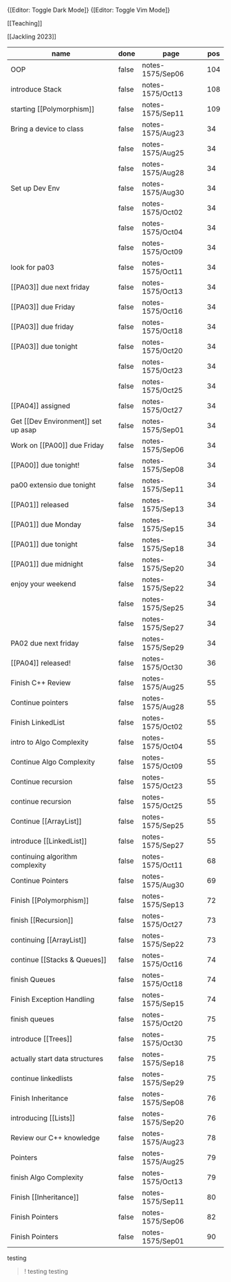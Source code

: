  
{[Editor: Toggle Dark Mode]} {[Editor: Toggle Vim Mode]} 

[[Teaching]]

[[Jackling 2023]]

<!-- #query task where page =~ /notes-1575/ and done = false -->
|name                               |done |page            |pos|
|-----------------------------------|-----|----------------|---|
|OOP                                |false|notes-1575/Sep06|104|
|introduce Stack                    |false|notes-1575/Oct13|108|
|starting [[Polymorphism]]          |false|notes-1575/Sep11|109|
|Bring a device to class            |false|notes-1575/Aug23|34 |
|                                   |false|notes-1575/Aug25|34 |
|                                   |false|notes-1575/Aug28|34 |
|Set up Dev Env                     |false|notes-1575/Aug30|34 |
|                                   |false|notes-1575/Oct02|34 |
|                                   |false|notes-1575/Oct04|34 |
|                                   |false|notes-1575/Oct09|34 |
|look for pa03                      |false|notes-1575/Oct11|34 |
|[[PA03]] due next friday           |false|notes-1575/Oct13|34 |
|[[PA03]] due Friday                |false|notes-1575/Oct16|34 |
|[[PA03]] due friday                |false|notes-1575/Oct18|34 |
|[[PA03]] due tonight               |false|notes-1575/Oct20|34 |
|                                   |false|notes-1575/Oct23|34 |
|                                   |false|notes-1575/Oct25|34 |
|[[PA04]] assigned                  |false|notes-1575/Oct27|34 |
|Get [[Dev Environment]] set up asap|false|notes-1575/Sep01|34 |
|Work on [[PA00]] due Friday        |false|notes-1575/Sep06|34 |
|[[PA00]] due tonight!              |false|notes-1575/Sep08|34 |
|pa00 extensio due tonight          |false|notes-1575/Sep11|34 |
|[[PA01]] released                  |false|notes-1575/Sep13|34 |
|[[PA01]] due Monday                |false|notes-1575/Sep15|34 |
|[[PA01]] due tonight               |false|notes-1575/Sep18|34 |
|[[PA01]] due midnight              |false|notes-1575/Sep20|34 |
|enjoy your weekend                 |false|notes-1575/Sep22|34 |
|                                   |false|notes-1575/Sep25|34 |
|                                   |false|notes-1575/Sep27|34 |
|PA02 due next friday               |false|notes-1575/Sep29|34 |
|[[PA04]] released!                 |false|notes-1575/Oct30|36 |
|Finish C++ Review                  |false|notes-1575/Aug25|55 |
|Continue pointers                  |false|notes-1575/Aug28|55 |
|Finish LinkedList                  |false|notes-1575/Oct02|55 |
|intro to Algo Complexity           |false|notes-1575/Oct04|55 |
|Continue Algo Complexity           |false|notes-1575/Oct09|55 |
|Continue recursion                 |false|notes-1575/Oct23|55 |
|continue recursion                 |false|notes-1575/Oct25|55 |
|Continue [[ArrayList]]             |false|notes-1575/Sep25|55 |
|introduce [[LinkedList]]           |false|notes-1575/Sep27|55 |
|continuing algorithm complexity    |false|notes-1575/Oct11|68 |
|Continue Pointers                  |false|notes-1575/Aug30|69 |
|Finish [[Polymorphism]]            |false|notes-1575/Sep13|72 |
|finish [[Recursion]]               |false|notes-1575/Oct27|73 |
|continuing [[ArrayList]]           |false|notes-1575/Sep22|73 |
|continue [[Stacks & Queues]]       |false|notes-1575/Oct16|74 |
|finish Queues                      |false|notes-1575/Oct18|74 |
|Finish Exception Handling          |false|notes-1575/Sep15|74 |
|finish queues                      |false|notes-1575/Oct20|75 |
|introduce [[Trees]]                |false|notes-1575/Oct30|75 |
|actually start data structures     |false|notes-1575/Sep18|75 |
|continue linkedlists               |false|notes-1575/Sep29|75 |
|Finish Inheritance                 |false|notes-1575/Sep08|76 |
|introducing [[Lists]]              |false|notes-1575/Sep20|76 |
|Review our C++ knowledge           |false|notes-1575/Aug23|78 |
|Pointers                           |false|notes-1575/Aug25|79 |
|finish Algo Complexity             |false|notes-1575/Oct13|79 |
|Finish [[Inheritance]]             |false|notes-1575/Sep11|80 |
|Finish Pointers                    |false|notes-1575/Sep06|82 |
|Finish Pointers                    |false|notes-1575/Sep01|90 |
<!-- /query -->

testing
>! testing testing
